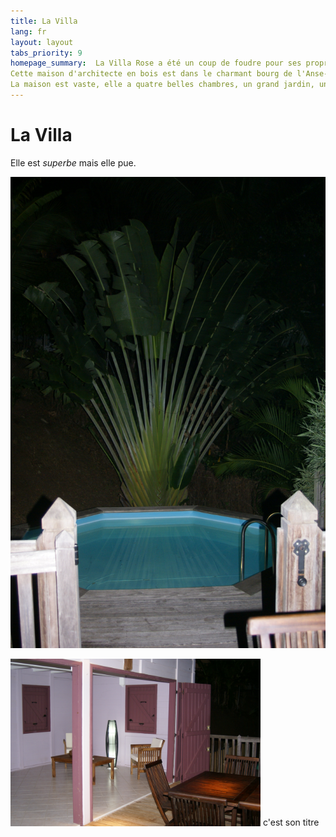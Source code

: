 ```yaml
---
title: La Villa
lang: fr
layout: layout
tabs_priority: 9
homepage_summary:  La Villa Rose a été un coup de foudre pour ses propriétaires. 
Cette maison d'architecte en bois est dans le charmant bourg de l'Anse-à-L'Âne, à quelques minutes de la plage, tout en bénéficiant de jolies vues sur la campagne environnante.
La maison est vaste, elle a quatre belles chambres, un grand jardin, une piscine. Elle ne ressemble à aucune autre maison.
---
```

La Villa
========
Elle est *superbe* mais elle pue.

![DSC36](photos/DSC00131.JPG "texte pour le titre, facultatif")

<img src="DSC00136.JPG" alt="An awesome image" width="400px" />
c'est son titre